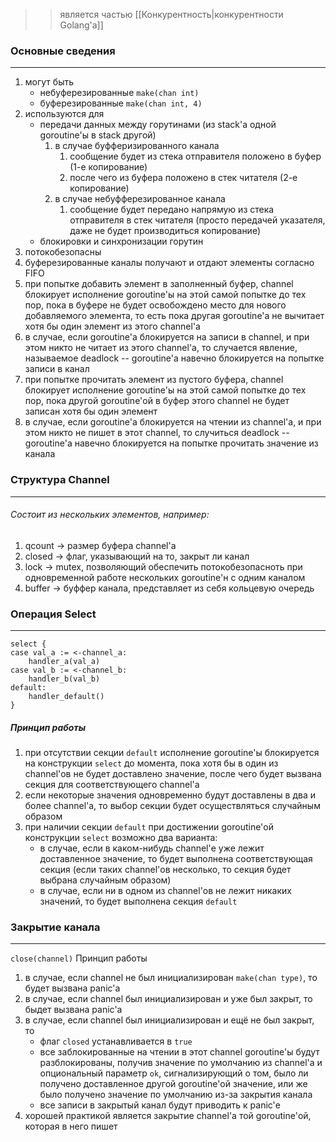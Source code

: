 >> является частью [[Конкурентность|конкурентности Golang'а]]

### Основные сведения
---
1. могут быть
	- небуферезированные `make(chan int)`
	- буферезированные `make(chan int, 4)`
2. используются для
	-  передачи данных между горутинами  (из stack'а одной goroutine'ы в stack другой)
		1. в случае буфферизированного канала
			1. сообщение будет из стека отправителя положено в буфер (1-е копирование)
			2. после чего из буфера положено в стек читателя (2-е копирование)
		2. в случае небуфферезированное канала
			1. сообщение будет передано напрямую из стека отправителя в стек читателя (просто передачей указателя, даже не будет производиться копирование)
	- блокировки и синхронизации горутин
3. потокобезопасны
4. буферезированные каналы получают и отдают элементы согласно FIFO
5. при попытке добавить элемент в заполненный буфер, channel блокирует исполнение goroutine'ы на этой самой попытке до тех пор, пока в буфере не будет освобождено место для нового добавляемого элемента, то есть пока другая goroutine'а не вычитает хотя бы один элемент из этого channel'а
6. в случае, если goroutine'а блокируется на записи в channel, и при этом никто не читает из этого channel'а, то случается явление, называемое deadlock -- goroutine'а навечно блокируется на попытке записи в канал
7. при попытке прочитать элемент из пустого буфера, channel блокирует исполнение goroutine'ы на этой самой попытке до тех пор, пока другой goroutine'ой в буфер этого channel не будет записан хотя бы один элемент
8. в случае, если goroutine'а блокируется на чтении из channel'а, и при этом никто не пишет в этот channel, то случиться deadlock -- goroutine'а навечно блокируется на попытке прочитать значение из канала

### Структура Channel
---
###### Состоит из нескольких элементов, например:
1. qcount -> размер буфера channel'а
2. closed -> флаг, указывающий на то, закрыт ли канал
3. lock -> mutex, позволяющий обеспечить потокобезопасноть при одновременной работе нескольких goroutine'н с одним каналом
4. buffer -> буффер канала, представляет из себя кольцевую очередь

### Операция Select
---
```
select {
case val_a := <-channel_a:
	handler_a(val_a)
case val_b := <-channel_b:
	handler_b(val_b)
default:
	handler_default()
}
```
##### Принцип работы
1. при отсутствии секции `default` исполнение goroutine'ы блокируется на конструкции `select` до момента, пока хотя бы в один из channel'ов не будет доставлено значение, после чего будет вызвана секция для соответствующего channel'а
2. если некоторые значения одновременно будут доставлены в два и более channel'а, то выбор секции будет осуществляться случайным образом
3. при наличии секции `default` при достижении goroutine'ой конструкции `select` возможно два варианта:
	- в случае, если в каком-нибудь channel'е уже лежит доставленное значение, то будет выполнена соответствующая секция (если таких channel'ов несколько, то секция будет выбрана случайным образом)
	- в случае, если ни в одном из channel'ов не лежит никаких значений, то будет выполнена секция `default`

### Закрытие канала
---
`close(channel)`
Принцип работы
1. в случае, если channel не был инициализирован `make(chan type)`, то будет вызвана panic'а
2. в случае, если channel был инициализирован и уже был закрыт, то быдет вызвана panic'а
3. в случае, если channel был инициализирован и ещё не был закрыт, то
	- флаг `closed` устанавливается в `true`
	- все заблокированные на чтении в этот channel goroutine'ы будут разблокированы, получив значение по умолчанию из channel'а и опциональный параметр `ok`, сигнализирующий о том, было ли получено доставленное другой goroutine'ой значение, или же было получено значение по умолчанию из-за закрытия канала
	- все записи в закрытый канал будут приводить к panic'е
4. хорошей практикой является закрытие channel'а той goroutine'ой, которая в него пишет
